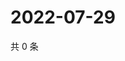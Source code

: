 # 2022-07-29

共 0 条

<!-- BEGIN WEIBO -->
<!-- 最后更新时间 Fri Jul 29 2022 19:13:31 GMT+0800 (China Standard Time) -->

<!-- END WEIBO -->
